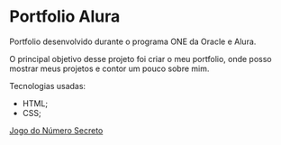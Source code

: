 # Portfolio Alura
Portfolio desenvolvido durante o programa ONE da Oracle e Alura.

O principal objetivo desse projeto foi criar o meu portfolio, onde posso mostrar meus projetos e contor um pouco sobre mim.

Tecnologias usadas:
* HTML;
* CSS;

<a href="https://jogo-ruby-omega.vercel.app/">Jogo do Número Secreto</a>
